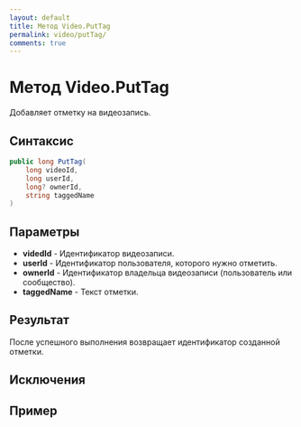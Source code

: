 ```yaml
---
layout: default
title: Метод Video.PutTag
permalink: video/putTag/
comments: true
---
```

# Метод Video.PutTag
Добавляет отметку на видеозапись. 

## Синтаксис
```csharp
public long PutTag(
	long videoId, 
	long userId, 
	long? ownerId, 
	string taggedName
)
```

## Параметры
+ **videdId** - Идентификатор видеозаписи.
+ **userId** - Идентификатор пользователя, которого нужно отметить.
+ **ownerId** - Идентификатор владельца видеозаписи (пользователь или сообщество).
+ **taggedName** - Текст отметки.

## Результат
После успешного выполнения возвращает идентификатор созданной отметки.

## Исключения

## Пример
```csharp

```
